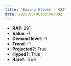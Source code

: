 ```yaml
---
title: 'Boxing Gloves - KSI'
date: 2025-08-06T00:00:00Z
---
```

- **RAP**: 291
- **Value**: -1
- **Demand level**: -1
- **Trend**: -1
- **Projected?**: True
- **Hyped?**: True
- **Rare?**: True
